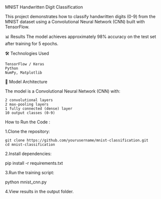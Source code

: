 MNIST Handwritten Digit Classification

This project demonstrates how to classify handwritten digits (0-9) from the MNIST dataset using a Convolutional Neural Network (CNN) built with TensorFlow.

📊 Results
The model achieves approximately 98% accuracy on the test set after training for 5 epochs.


🛠️ Technologies Used

    TensorFlow / Keras
    Python
    NumPy, Matplotlib
    

🤖 Model Architecture

The model is a Convolutional Neural Network (CNN) with:

    2 convolutional layers
    2 max-pooling layers
    1 fully connected (dense) layer
    10 output classes (0-9)



 How to Run the Code :
 
 1.Clone the repository:
    
    git clone https://github.com/yourusername/mnist-classification.git
    cd mnist-classification


 2.Install dependencies:
 

  pip install -r requirements.txt


 3.Run the training script:
 

   python mnist_cnn.py


 4.View results in the output folder.


